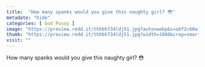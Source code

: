 ```yaml
---
title:  "How many spanks would you give this naughty girl? 😳"
metadate: "hide"
categories: [ God Pussy ]
image: "https://preview.redd.it/thhbh734ldj51.jpg?auto=webp&s=abf2c60af53921672dd9ca861b010ef293923cad"
thumb: "https://preview.redd.it/thhbh734ldj51.jpg?width=1080&crop=smart&auto=webp&s=cf7fdf98126818e975b3943c9aca1a2ecb6bfb0d"
visit: ""
---
```

How many spanks would you give this naughty girl? 😳
